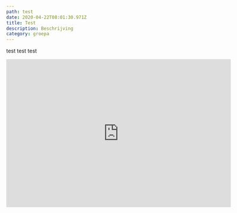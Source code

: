 ```yaml
---
path: test
date: 2020-04-22T08:01:30.971Z
title: Test
description: Beschrijving
category: groepa
---
```

test test test



<iframe src="https://lichess.org/embed/RxZTgNXz#5?theme=auto&bg=auto" width=600 height=397 frameborder=0></iframe>